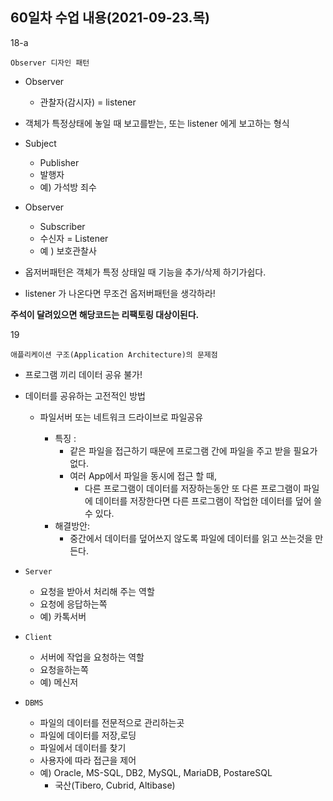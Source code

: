 ## 60일차 수업 내용(2021-09-23.목)

18-a 

` Observer 디자인 패턴 `

- Observer
  - 관찰자(감시자) = listener
- 객체가 특정상태에 놓일 때 보고를받는, 또는 listener 에게 보고하는 형식
- Subject
  - Publisher
  - 발행자
  - 예) 가석방 죄수
- Observer
  - Subscriber
  - 수신자 = Listener
  - 예 ) 보호관찰사

- 옵저버패턴은 객체가 특정 상태일 때 기능을 추가/삭제 하기가쉽다.
- listener 가 나온다면 무조건 옵저버패턴을 생각하라!

**주석이 달려있으면  해당코드는 리팩토링 대상이된다.**



19

` 애플리케이션 구조(Application Architecture)의 문제점 `

- 프로그램 끼리 데이터 공유 불가!

- 데이터를 공유하는 고전적인 방법

  - 파일서버 또는 네트워크 드라이브로 파일공유

    - 특징 :
      - 같은 파일을 접근하기 때문에 프로그램 간에 파일을 주고 받을 필요가 없다.
      - 여러 App에서 파일을 동시에 접근 할 때,
        - 다른 프로그램이 데이터를 저장하는동안 또 다른 프로그램이 파일에 데이터를 저장한다면 다른 프로그램이 작업한 데이터를 덮어 쓸 수 있다.
    - 해결방안:
      - 중간에서 데이터를 덮어쓰지 않도록 파일에 데이터를 읽고 쓰는것을 만든다.

    

- ` Server `
  - 요청을 받아서 처리해 주는 역할
  - 요청에 응답하는쪽
  - 예) 카톡서버
- ` Client `
  - 서버에 작업을 요청하는 역할
  - 요청을하는쪽
  - 예) 메신저

- ` DBMS `
  - 파일의 데이터를 전문적으로 관리하는곳
  - 파일에 데이터를 저장,로딩
  - 파일에서 데이터를 찾기
  - 사용자에 따라 접근을 제어
  - 예) Oracle, MS-SQL, DB2, MySQL, MariaDB, PostareSQL 
    - 국산(Tibero, Cubrid, Altibase) 




